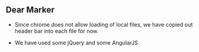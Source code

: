 ## Dear Marker

- Since chrome does not allow loading of local files, we have copied out header bar into each file for now.

- We have used some jQuery and some AngularJS
